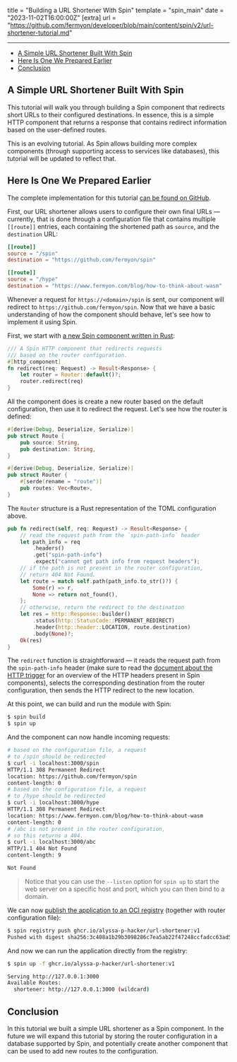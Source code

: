 title = "Building a URL Shortener With Spin"
template = "spin_main"
date = "2023-11-02T16:00:00Z"
[extra]
url = "https://github.com/fermyon/developer/blob/main/content/spin/v2/url-shortener-tutorial.md"

---
- [A Simple URL Shortener Built With Spin](#a-simple-url-shortener-built-with-spin)
- [Here Is One We Prepared Earlier](#here-is-one-we-prepared-earlier)
- [Conclusion](#conclusion)

## A Simple URL Shortener Built With Spin

This tutorial will walk you through building a Spin component that
redirects short URLs to their configured destinations.
In essence, this is a simple HTTP component that returns a response that contains
redirect information based on the user-defined routes.

This is an evolving tutorial. As Spin allows building more complex components
(through supporting access to services like databases), this tutorial will be
updated to reflect that.

## Here Is One We Prepared Earlier

The complete implementation for this tutorial [can be found on GitHub](https://github.com/fermyon/url-shortener).

First, our URL shortener allows users to configure their own final URLs —
currently, that is done through a configuration file that contains multiple
`[[route]]` entries, each containing the shortened path as `source`, and
the `destination` URL:

```toml
[[route]]
source = "/spin"
destination = "https://github.com/fermyon/spin"

[[route]]
source = "/hype"
destination = "https://www.fermyon.com/blog/how-to-think-about-wasm"
```

Whenever a request for `https://<domain>/spin` is sent, our component will
redirect to `https://github.com/fermyon/spin`. Now that we have a basic
understanding of how the component should behave, let's see how to implement it
using Spin.

First, we start with [a new Spin component written in Rust](./rust-components.md):

```rust
/// A Spin HTTP component that redirects requests 
/// based on the router configuration.
#[http_component]
fn redirect(req: Request) -> Result<Response> {
    let router = Router::default()?;
    router.redirect(req)
}
```

All the component does is create a new router based on the default configuration,
then use it to redirect the request. Let's see how the router is defined:

```rust
#[derive(Debug, Deserialize, Serialize)]
pub struct Route {
    pub source: String,
    pub destination: String,
}

#[derive(Debug, Deserialize, Serialize)]
pub struct Router {
    #[serde(rename = "route")]
    pub routes: Vec<Route>,
}
```

The `Router` structure is a Rust representation of the TOML configuration above.

```rust
pub fn redirect(self, req: Request) -> Result<Response> {
    // read the request path from the `spin-path-info` header
    let path_info = req
        .headers()
        .get("spin-path-info")
        .expect("cannot get path info from request headers");
    // if the path is not present in the router configuration,
    // return 404 Not Found.
    let route = match self.path(path_info.to_str()?) {
        Some(r) => r,
        None => return not_found(),
    };
    // otherwise, return the redirect to the destination
    let res = http::Response::builder()
        .status(http::StatusCode::PERMANENT_REDIRECT)
        .header(http::header::LOCATION, route.destination)
        .body(None)?;
    Ok(res)
}
```

The `redirect` function is straightforward — it reads the request path from the
`spin-path-info` header (make sure to read the [document about the HTTP trigger](./http-trigger.md)
for an overview of the HTTP headers present in Spin components), selects the
corresponding destination from the router configuration, then sends the
HTTP redirect to the new location.

At this point, we can build and run the module with Spin:

```bash
$ spin build
$ spin up
```

And the component can now handle incoming requests:

<!-- @selectiveCpy -->

```bash
# based on the configuration file, a request
# to /spin should be redirected
$ curl -i localhost:3000/spin
HTTP/1.1 308 Permanent Redirect
location: https://github.com/fermyon/spin
content-length: 0
# based on the configuration file, a request
# to /hype should be redirected
$ curl -i localhost:3000/hype
HTTP/1.1 308 Permanent Redirect
location: https://www.fermyon.com/blog/how-to-think-about-wasm
content-length: 0
# /abc is not present in the router configuration,
# so this returns a 404.
$ curl -i localhost:3000/abc
HTTP/1.1 404 Not Found
content-length: 9

Not Found
```

> Notice that you can use the `--listen` option for `spin up` to start the
> web server on a specific host and port, which you can then bind to a domain.

We can now [publish the application to an OCI registry](./distributing-apps.md) (together
with router configuration file):

<!-- @selectiveCpy -->

```bash
$ spin registry push ghcr.io/alyssa-p-hacker/url-shortener:v1
Pushed with digest sha256:3c408a1b29b3098286c7ea5ab22f47248ccfadcc63ad5596ca0d85e3f522c43d
```

And now we can run the application directly from the registry:

<!-- @selectiveCpy -->

```bash
$ spin up -f ghcr.io/alyssa-p-hacker/url-shortener:v1

Serving http://127.0.0.1:3000
Available Routes:
  shortener: http://127.0.0.1:3000 (wildcard)
```

## Conclusion

In this tutorial we built a simple URL shortener as a Spin component.
In the future we will expand this tutorial by storing the router configuration
in a database supported by Spin, and potentially create another component that
can be used to add new routes to the configuration.
